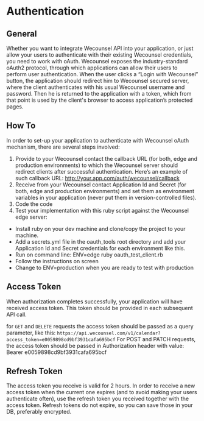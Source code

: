 # Authentication

## General
Whether you want to integrate Wecounsel API into your application, or just allow your users to authenticate with their existing Wecounsel credentials, you need to work with oAuth. Wecounsel exposes the industry-standard oAuth2 protocol, through which applications can allow their users to perform user authentication. When the user clicks a “Login with Wecounsel” button, the application should redirect him to Wecounsel secured server, where the client authenticates with his usual Wecounsel username and password. Then he is returned to the application with a token, which from that point is used by the client's browser to access application’s protected pages.

## How To
In order to set-up your application to authenticate with Wecounsel oAuth mechanism, there are several steps involved:

1. Provide to your Wecounsel contact the callback URL (for both, edge and production environments) to which the Wecounsel server should redirect clients after successful authentication. Here’s an example of such callback URL: http://your.app.com/auth/wecounsel/callback
2. Receive from your Wecounsel contact Application Id and Secret (for both, edge and production environments) and set them as environment variables in your application (never put them in version-controlled files).
3. Code the code
4. Test your implementation with this ruby script against the Wecounsel edge server:
* Install ruby on your dev machine and clone/copy the project to your machine.
* Add a secrets.yml file in the oauth_tools root directory and add your Application Id and Secret credentials for each environment like this.
* Run on command line: ENV=edge ruby oauth_test_client.rb
* Follow the instructions on screen
* Change to ENV=production when you are ready to test with production

## Access Token
When authorization completes successfully, your application will have received access token. This token should be provided in each subsequent API call. 

for `GET` and `DELETE` requests the access token should be passed as a query parameter, like this: `https://api.wecounsel.com/v1/calendar?access_token=e0059898cd9bf3931cafa695bcf`
For POST and PATCH requests, the access token should be passed in Authorization header with value: Bearer e0059898cd9bf3931cafa695bcf

## Refresh Token
The access token you receive is valid for 2 hours. In order to receive a new access token when the current one expires (and to avoid making your users authenticate often), use the refresh token you received together with the access token. Refresh tokens do not expire, so you can save those in your DB, preferably encrypted.
